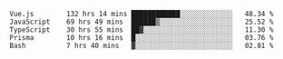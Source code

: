 <!--START_SECTION:waka-->

```text
Vue.js        132 hrs 14 mins ████████████░░░░░░░░░░░░░   48.34 %
JavaScript    69 hrs 49 mins  ██████▒░░░░░░░░░░░░░░░░░░   25.52 %
TypeScript    30 hrs 55 mins  ██▓░░░░░░░░░░░░░░░░░░░░░░   11.30 %
Prisma        10 hrs 16 mins  █░░░░░░░░░░░░░░░░░░░░░░░░   03.76 %
Bash          7 hrs 40 mins   ▓░░░░░░░░░░░░░░░░░░░░░░░░   02.81 %
```

<!--END_SECTION:waka-->
